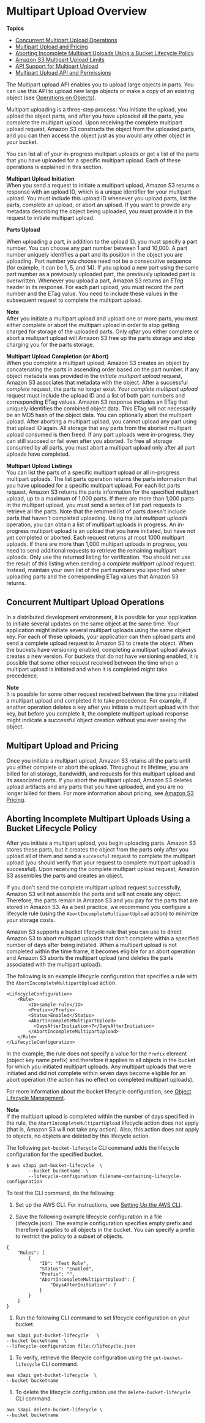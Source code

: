 # Multipart Upload Overview<a name="mpuoverview"></a>

**Topics**
+ [Concurrent Multipart Upload Operations](#distributedmpupload)
+ [Multipart Upload and Pricing](#mpuploadpricing)
+ [Aborting Incomplete Multipart Uploads Using a Bucket Lifecycle Policy](#mpu-abort-incomplete-mpu-lifecycle-config)
+ [Amazon S3 Multipart Upload Limits](qfacts.md)
+ [API Support for Multipart Upload](sdksupportformpu.md)
+ [Multipart Upload API and Permissions](mpuAndPermissions.md)

The Multipart upload API enables you to upload large objects in parts\. You can use this API to upload new large objects or make a copy of an existing object \(see [Operations on Objects](ObjectOperations.md)\)\. 

Multipart uploading is a three\-step process: You initiate the upload, you upload the object parts, and after you have uploaded all the parts, you complete the multipart upload\. Upon receiving the complete multipart upload request, Amazon S3 constructs the object from the uploaded parts, and you can then access the object just as you would any other object in your bucket\. 

You can list all of your in\-progress multipart uploads or get a list of the parts that you have uploaded for a specific multipart upload\. Each of these operations is explained in this section\.

**Multipart Upload Initiation**  
When you send a request to initiate a multipart upload, Amazon S3 returns a response with an upload ID, which is a unique identifier for your multipart upload\. You must include this upload ID whenever you upload parts, list the parts, complete an upload, or abort an upload\. If you want to provide any metadata describing the object being uploaded, you must provide it in the request to initiate multipart upload\.

**Parts Upload**  

When uploading a part, in addition to the upload ID, you must specify a part number\. You can choose any part number between 1 and 10,000\. A part number uniquely identifies a part and its position in the object you are uploading\. Part number you choose need not be a consecutive sequence \(for example, it can be 1, 5, and 14\)\. If you upload a new part using the same part number as a previously uploaded part, the previously uploaded part is overwritten\. Whenever you upload a part, Amazon S3 returns an *ETag* header in its response\. For each part upload, you must record the part number and the ETag value\. You need to include these values in the subsequent request to complete the multipart upload\.


**Note**  
After you initiate a multipart upload and upload one or more parts, you must either complete or abort the multipart upload in order to stop getting charged for storage of the uploaded parts\. Only *after* you either complete or abort a multipart upload will Amazon S3 free up the parts storage and stop charging you for the parts storage\.

**Multipart Upload Completion \(or Abort\)**  
When you complete a multipart upload, Amazon S3 creates an object by concatenating the parts in ascending order based on the part number\. If any object metadata was provided in the *initiate multipart upload* request, Amazon S3 associates that metadata with the object\. After a successful *complete* request, the parts no longer exist\. Your *complete multipart upload* request must include the upload ID and a list of both part numbers and corresponding ETag values\. Amazon S3 response includes an ETag that uniquely identifies the combined object data\. This ETag will not necessarily be an MD5 hash of the object data\. You can optionally abort the multipart upload\. After aborting a multipart upload, you cannot upload any part using that upload ID again\. All storage that any parts from the aborted multipart upload consumed is then freed\. If any part uploads were in\-progress, they can still succeed or fail even after you aborted\. To free all storage consumed by all parts, you must abort a multipart upload only after all part uploads have completed\.

**Multipart Upload Listings**  
You can list the parts of a specific multipart upload or all in\-progress multipart uploads\. The list parts operation returns the parts information that you have uploaded for a specific multipart upload\. For each list parts request, Amazon S3 returns the parts information for the specified multipart upload, up to a maximum of 1,000 parts\. If there are more than 1,000 parts in the multipart upload, you must send a series of list part requests to retrieve all the parts\. Note that the returned list of parts doesn't include parts that haven't completed uploading\. Using the *list multipart uploads* operation, you can obtain a list of multipart uploads in progress\. An in\-progress multipart upload is an upload that you have initiated, but have not yet completed or aborted\. Each request returns at most 1000 multipart uploads\. If there are more than 1,000 multipart uploads in progress, you need to send additional requests to retrieve the remaining multipart uploads\. Only use the returned listing for verification\. You should not use the result of this listing when sending a *complete multipart upload* request\. Instead, maintain your own list of the part numbers you specified when uploading parts and the corresponding ETag values that Amazon S3 returns\.

## Concurrent Multipart Upload Operations<a name="distributedmpupload"></a>

In a distributed development environment, it is possible for your application to initiate several updates on the same object at the same time\. Your application might initiate several multipart uploads using the same object key\. For each of these uploads, your application can then upload parts and send a complete upload request to Amazon S3 to create the object\. When the buckets have versioning enabled, completing a multipart upload always creates a new version\. For buckets that do not have versioning enabled, it is possible that some other request received between the time when a multipart upload is initiated and when it is completed might take precedence\. 

**Note**  
It is possible for some other request received between the time you initiated a multipart upload and completed it to take precedence\. For example, if another operation deletes a key after you initiate a multipart upload with that key, but before you complete it, the complete multipart upload response might indicate a successful object creation without you ever seeing the object\. 

## Multipart Upload and Pricing<a name="mpuploadpricing"></a>

Once you initiate a multipart upload, Amazon S3 retains all the parts until you either complete or abort the upload\. Throughout its lifetime, you are billed for all storage, bandwidth, and requests for this multipart upload and its associated parts\. If you abort the multipart upload, Amazon S3 deletes upload artifacts and any parts that you have uploaded, and you are no longer billed for them\. For more information about pricing, see [Amazon S3 Pricing](https://aws.amazon.com/s3/pricing/)\.

## Aborting Incomplete Multipart Uploads Using a Bucket Lifecycle Policy<a name="mpu-abort-incomplete-mpu-lifecycle-config"></a>

After you initiate a multipart upload, you begin uploading parts\. Amazon S3 stores these parts, but it creates the object from the parts only after you upload all of them and send a `successful` request to complete the multipart upload \(you should verify that your request to complete multipart upload is successful\)\. Upon receiving the complete multipart upload request, Amazon S3 assembles the parts and creates an object\.

If you don't send the complete multipart upload request successfully, Amazon S3 will not assemble the parts and will not create any object\. Therefore, the parts remain in Amazon S3 and you pay for the parts that are stored in Amazon S3\. As a best practice, we recommend you configure a lifecycle rule \(using the `AbortIncompleteMultipartUpload` action\) to minimize your storage costs\.

Amazon S3 supports a bucket lifecycle rule that you can use to direct Amazon S3 to abort multipart uploads that don't complete within a specified number of days after being initiated\. When a multipart upload is not completed within the time frame, it becomes eligible for an abort operation and Amazon S3 aborts the multipart upload \(and deletes the parts associated with the multipart upload\)\.

The following is an example lifecycle configuration that specifies a rule with the `AbortIncompleteMultipartUpload` action\. 

```
<LifecycleConfiguration>
    <Rule>
        <ID>sample-rule</ID>
        <Prefix></Prefix>
        <Status>Enabled</Status>
        <AbortIncompleteMultipartUpload>
          <DaysAfterInitiation>7</DaysAfterInitiation>
        </AbortIncompleteMultipartUpload>
    </Rule>
</LifecycleConfiguration>
```

In the example, the rule does not specify a value for the `Prefix` element \(object key name prefix\) and therefore it applies to all objects in the bucket for which you initiated multipart uploads\. Any multipart uploads that were initiated and did not complete within seven days become eligible for an abort operation \(the action has no effect on completed multipart uploads\)\.

For more information about the bucket lifecycle configuration, see [Object Lifecycle Management](object-lifecycle-mgmt.md)\.

**Note**  
If the multipart upload is completed within the number of days specified in the rule, the `AbortIncompleteMultipartUpload` lifecycle action does not apply \(that is, Amazon S3 will not take any action\)\. Also, this action does not apply to objects, no objects are deleted by this lifecycle action\.

The following `put-bucket-lifecycle` CLI command adds the lifecycle configuration for the specified bucket\. 

```
$ aws s3api put-bucket-lifecycle  \
        --bucket bucketname  \
        --lifecycle-configuration filename-containing-lifecycle-configuration
```

To test the CLI command, do the following:

1.  Set up the AWS CLI\. For instructions, see [Setting Up the AWS CLI](setup-aws-cli.md)\. 

1.  Save the following example lifecycle configuration in a file \(lifecycle\.json\)\. The example configuration specifies empty prefix and therefore it applies to all objects in the bucket\. You can specify a prefix to restrict the policy to a subset of objects\.

   ```
   {
       "Rules": [
           {
               "ID": "Test Rule",
               "Status": "Enabled",
               "Prefix": "",
               "AbortIncompleteMultipartUpload": {
                   "DaysAfterInitiation": 7
               }
           }
       ]
   }
   ```

1.  Run the following CLI command to set lifecycle configuration on your bucket\. 

   ```
   aws s3api put-bucket-lifecycle   \
   --bucket bucketname  \
   --lifecycle-configuration file://lifecycle.json
   ```

1.  To verify, retrieve the lifecycle configuration using the `get-bucket-lifecycle` CLI command\. 

   ```
   aws s3api get-bucket-lifecycle  \
   --bucket bucketname
   ```

1.  To delete the lifecycle configuration use the `delete-bucket-lifecycle` CLI command\. 

   ```
   aws s3api delete-bucket-lifecycle \
   --bucket bucketname
   ```
